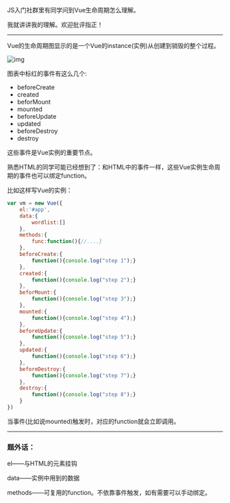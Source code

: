 JS入门社群里有同学问到Vue生命周期怎么理解。

我就讲讲我的理解。欢迎批评指正！


---

Vue的生命周期图显示的是一个Vue的instance(实例)从创建到销毁的整个过程。

![img](https://vuejs.org/images/lifecycle.png)

图表中标红的事件有这么几个:

* beforeCreate
* created
* beforMount
* mounted
* beforeUpdate
* updated
* beforeDestroy
* destroy


这些事件是Vue实例的重要节点。

熟悉HTML的同学可能已经想到了：和HTML中的事件一样，这些Vue实例生命周期的事件也可以绑定function。

比如这样写Vue的实例：

```javascript
var vm = new Vue({
    el:'#app',
    data:{
        wordlist:[]
    },
    methods:{
        func:function(){//....}
    },
    beforeCreate:{
        function(){console.log("step 1");}
    },
    created:{
        function(){console.log("step 2");}
    },
    beforMount:{
        function(){console.log("step 3");}
    },
    mounted:{
        function(){console.log("step 4");}
    },
    beforeUpdate:{
        function(){console.log("step 5");}
    },
    updated:{
        function(){console.log("step 6");}
    },
    beforeDestroy:{
        function(){console.log("step 7");}
    },
    destroy:{
        function(){console.log("step 8");}
    }
})
```
当事件(比如说mounted)触发时，对应的function就会立即调用。

----

### 题外话：

el——与HTML的元素挂钩

data——实例中用到的数据

methods——可复用的function。不依靠事件触发，如有需要可以手动绑定。
